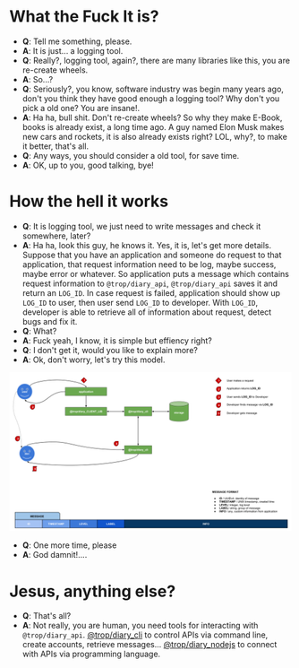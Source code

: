 # What the Fuck It is?

* **Q**: Tell me something, please.
* **A**: It is just... a logging tool.
* **Q**: Really?, logging tool, again?, there are many libraries like this, you
  are re-create wheels.
* **A**: So...?
* **Q**: Seriously?, you know, software industry was begin many years ago,
  don't you think they have good enough a logging tool? Why don't you pick
  a old one? You are insane!.
* **A**: Ha ha, bull shit. Don't re-create wheels? So why they make E-Book,
  books is already exist, a long time ago. A guy named Elon Musk makes new
  cars and rockets, it is also already exists right? LOL, why?, to make
  it better, that's all.
* **Q**: Any ways, you should consider a old tool, for save time.
* **A**: OK, up to you, good talking, bye!

# How the hell it works

* **Q**: It is logging tool, we just need to write messages and check
  it somewhere, later?
* **A**: Ha ha, look this guy, he knows it. Yes, it is, let's get more
  details.  Suppose that you have an application and someone do request to
  that application, that request information need to be log, maybe success,
  maybe error or whatever. So application puts a message which contains
  request information to `@trop/diary_api`, `@trop/diary_api` saves it
  and return an `LOG_ID`. In case request is failed, application should show
  up `LOG_ID` to user, then user send `LOG_ID` to developer. With
  `LOG_ID`, developer is able to retrieve all of information about request,
  detect bugs and fix it.
* **Q**: What?
* **A**: Fuck yeah, I know, it is simple but effiency right?
* **Q**: I don't get it, would you like to explain more?
* **A**: Ok, don't worry, let's try this model.

![](asset/model.png)

* **Q**: One more time, please
* **A**: God damnit!....

# Jesus, anything else?

* **Q**: That's all?
* **A**: Not really, you are human, you need tools for interacting with
  `@trop/diary_api`. [@trop/diary_cli](https://github.com/kevin-leptons/trop_diary_cli)
  to control APIs via command line, create accounts, retrieve messages...
  [@trop/diary_nodejs](https://github.com/kevin-leptons/trop_diary_nodejs)
  to connect with APIs via programming language.
